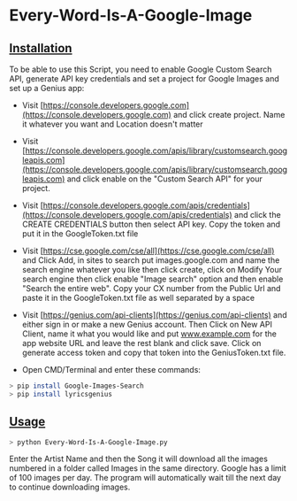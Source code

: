 # Every-Word-Is-A-Google-Image
## [Installation](#installation)
To be able to use this Script, you need to enable Google Custom Search API, generate API key credentials and set a project for Google Images and set up a Genius app:
-   Visit [https://console.developers.google.com](https://console.developers.google.com) and click create project. Name it whatever you want and Location doesn't matter

-   Visit [https://console.developers.google.com/apis/library/customsearch.googleapis.com](https://console.developers.google.com/apis/library/customsearch.googleapis.com) and click enable on the "Custom Search API" for your project.

-   Visit [https://console.developers.google.com/apis/credentials](https://console.developers.google.com/apis/credentials) and click the CREATE CREDENTIALS button then select API key. Copy the token and put it in the GoogleToken.txt file

-   Visit [https://cse.google.com/cse/all](https://cse.google.com/cse/all) and Click Add, in sites to search put images.google.com and name the search engine whatever you like then click create, click on Modify Your search engine then click enable "Image search" option and then enable "Search the entire web". Copy your CX number from the Public Url and paste it in the GoogleToken.txt file as well separated by a space
- Visit [https://genius.com/api-clients](https://genius.com/api-clients) and either sign in or make a new Genius account. Then Click on New API Client, name it what you would like and put www.example.com for the app website URL and leave the rest blank and click save. Click on generate access token and copy that token into the GeniusToken.txt file.

- Open CMD/Terminal and enter these commands:
```bash
> pip install Google-Images-Search
> pip install lyricsgenius
```

## [Usage](#Usage)
```bash
> python Every-Word-Is-A-Google-Image.py
```
Enter the Artist Name and then the Song it will download all the images numbered in a folder called Images in the same directory.
Google has a limit of 100 images per day. The program will automatically wait till the next day to continue downloading images.
